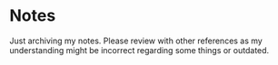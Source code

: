 # Notes
Just archiving my notes. Please review with other references as my understanding might be incorrect regarding some things or outdated.
